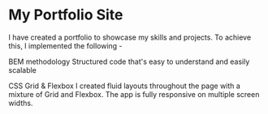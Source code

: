 # My Portfolio Site

I have created a portfolio to showcase my skills and projects. To achieve this, I implemented the following -

BEM methodology
Structured code that's easy to understand and easily scalable

CSS Grid & Flexbox
I created fluid layouts throughout the page with a mixture of Grid and Flexbox. The app is fully responsive on multiple screen widths.


